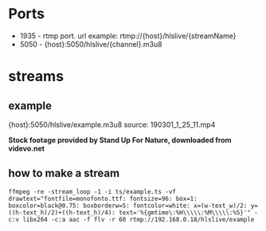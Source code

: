 # Ports

- 1935 - rtmp port. url example: rtmp://{host}/hlslive/{streamName}
- 5050 - {host}:5050/hlslive/{channel}.m3u8

# streams
## example
{host}:5050/hlslive/example.m3u8
source: 190301_1_25_11.mp4

**Stock footage provided by Stand Up For Nature, downloaded from videvo.net**

## how to make a stream
`ffmpeg -re -stream_loop -1 -i ts/example.ts -vf drawtext="fontfile=monofonto.ttf: fontsize=96: box=1: boxcolor=black@0.75: boxborderw=5: fontcolor=white: x=(w-text_w)/2: y=((h-text_h)/2)+((h-text_h)/4): text='%{gmtime\:%H\\\\\:%M\\\\\:%S}'" -c:v libx264 -c:a aac -f flv -r 60 rtmp://192.168.0.18/hlslive/example`